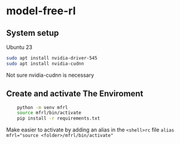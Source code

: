 # model-free-rl

## System setup
Ubuntu 23

```sh
sudo apt install nvidia-driver-545
sudo apt install nvidia-cudnn
```

Not sure nvidia-cudnn is necessary

## Create and activate The Enviroment

```sh
    python -m venv mfrl
    source mfrl/bin/activate
    pip install -r requirements.txt
```

Make easier to activate by adding an alias in the `<shell>rc` file `alias mfrl="source <folder>/mfrl/bin/activate"`

